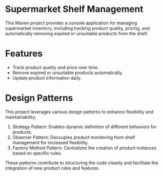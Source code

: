 <h1>Supermarket Shelf Management</h1>

<p>This Maven project provides a console application for managing supermarket inventory, including tracking product quality, pricing, and automatically removing expired or unsuitable products from the shelf.</p>

<h1>Features</h1>
<ul>
    <li>Track product quality and price over time.</li>
    <li>Remove expired or unsuitable products automatically.</li>
    <li>Update product information daily.</li>
</ul>

<h1>Design Patterns</h1>
<p>This project leverages various design patterns to enhance flexibility and maintainability:</p>
<ol>
<li>Strategy Pattern: Enables dynamic definition of different behaviors for products.</li>

<li>Observer Pattern: Decouples product monitoring from shelf management for increased flexibility.</li> 

<li>Factory Method Pattern: Centralizes the creation of product instances based on specific rules.</li>
</ol>

These patterns contribute to structuring the code cleanly and facilitate the integration of new product rules and features.
